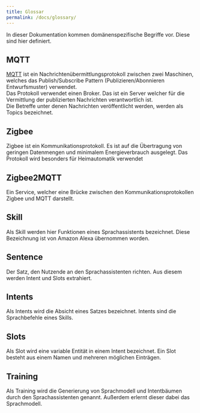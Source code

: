 ```yaml
---
title: Glossar
permalink: /docs/glossary/
---
```


In dieser Dokumentation kommen domänenspezifische Begriffe vor. Diese sind hier definiert.

## MQTT

[MQTT](https://mqtt.org/faq/) ist ein Nachrichtenübermittlungsprotokoll zwischen zwei Maschinen, welches das Publish/Subscribe Pattern (Publizieren/Abonnieren Entwurfsmuster) verwendet.  <br>
Das Protokoll verwendet einen Broker. Das ist ein Server welcher für die Vermittlung der publizierten Nachrichten verantwortlich ist. <br>
Die Betreffe unter denen Nachrichten veröffentlicht werden, werden als Topics bezeichnet.

## Zigbee

Zigbee ist ein Kommunikationsprotokoll. Es ist auf die Übertragung von geringen Datenmengen und minimalem Energieverbrauch ausgelegt. Das Protokoll wird besonders für Heimautomatik verwendet

## Zigbee2MQTT

Ein Service, welcher eine Brücke zwischen den Kommunikationsprotokollen Zigbee und MQTT darstellt.

## Skill

Als Skill werden hier Funktionen eines Sprachassistents bezeichnet. Diese Bezeichnung ist von Amazon Alexa übernommen worden.

## Sentence

Der Satz, den Nutzende an den Sprachassistenten richten. Aus diesem werden Intent und Slots extrahiert.

## Intents

Als Intents wird die Absicht eines Satzes bezeichnet. Intents sind die Sprachbefehle eines Skills.

## Slots

Als Slot wird eine variable Entität in einem Intent bezeichnet. Ein Slot besteht aus einem Namen und mehreren möglichen Einträgen.

## Training

Als Training wird die Generierung von Sprachmodell und Intentbäumen durch den Sprachassistenten genannt. Außerdem erlernt dieser dabei das Sprachmodell. 